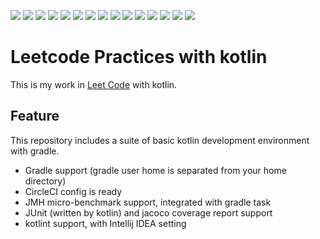 [![](https://img.shields.io/badge/code%20style-%E2%9D%A4-FF4081.svg)](https://ktlint.github.io/)
[![](https://circleci.com/gh/masssh/leetcode.svg?style=shield&circle-token=c1caac51446e2983392d4b6e9ffdee873c76b99a)](https://circleci.com/gh/masssh/leetcode)
[![](https://codecov.io/gh/masssh/leetcode/branch/master/graph/badge.svg)](https://codecov.io/gh/masssh/leetcode)
[![](https://snyk.io/test/github/masssh/leetcode/badge.svg?targetFile=build.gradle)](https://snyk.io/test/github/masssh/leetcode?targetFile=build.gradle)
[![](https://sonarcloud.io/api/project_badges/measure?project=masssh_leetcode&metric=bugs)](https://sonarcloud.io/dashboard?id=masssh_leetcode)
[![](https://sonarcloud.io/api/project_badges/measure?project=masssh_leetcode&metric=code_smells)](https://sonarcloud.io/dashboard?id=masssh_leetcode)
[![](https://sonarcloud.io/api/project_badges/measure?project=masssh_leetcode&metric=coverage)](https://sonarcloud.io/dashboard?id=masssh_leetcode)
[![](https://sonarcloud.io/api/project_badges/measure?project=masssh_leetcode&metric=duplicated_lines_density)](https://sonarcloud.io/dashboard?id=masssh_leetcode)
[![](https://sonarcloud.io/api/project_badges/measure?project=masssh_leetcode&metric=ncloc)](https://sonarcloud.io/dashboard?id=masssh_leetcode)
[![](https://sonarcloud.io/api/project_badges/measure?project=masssh_leetcode&metric=sqale_rating)](https://sonarcloud.io/dashboard?id=masssh_leetcode)
[![](https://sonarcloud.io/api/project_badges/measure?project=masssh_leetcode&metric=alert_status)](https://sonarcloud.io/dashboard?id=masssh_leetcode)
[![](https://sonarcloud.io/api/project_badges/measure?project=masssh_leetcode&metric=reliability_rating)](https://sonarcloud.io/dashboard?id=masssh_leetcode)
[![](https://sonarcloud.io/api/project_badges/measure?project=masssh_leetcode&metric=security_rating)](https://sonarcloud.io/dashboard?id=masssh_leetcode)
[![](https://sonarcloud.io/api/project_badges/measure?project=masssh_leetcode&metric=sqale_index)](https://sonarcloud.io/dashboard?id=masssh_leetcode)
[![](https://sonarcloud.io/api/project_badges/measure?project=masssh_leetcode&metric=vulnerabilities)](https://sonarcloud.io/dashboard?id=masssh_leetcode)

# Leetcode Practices with kotlin

This is my work in [Leet Code](https://leetcode.com/) with kotlin.

## Feature

This repository includes a suite of basic kotlin development environment with gradle.

- Gradle support (gradle user home is separated from your home directory)
- CircleCI config is ready
- JMH micro-benchmark support, integrated with gradle task
- JUnit (written by kotlin) and jacoco coverage report support
- kotlint support, with Intellij IDEA setting
